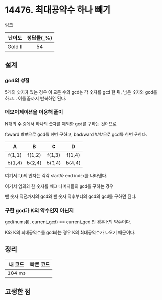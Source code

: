 # 14476. 최대공약수 하나 빼기

[링크](https://www.acmicpc.net/problem/14476)

| 난이도  | 정답률(\_%) |
| :-----: | :---------: |
| Gold II |     54      |

## 설계

### gcd의 성질

5개의 숫자가 있는 경우 이 모든 수의 gcd는 각 숫자를 gcd 한 뒤, 남은 숫자와 gcd를 하고... 이를 끝까지 반복하면 된다.

### 메모이제이션을 이용해 풀이

N개의 수 중에서 하나의 숫자를 제외한 gcd를 구하는 것이므로

foward 방향으로 gcd를 한번 구하고, backward 방향으로 gcd를 한번 구한다.

|   A    |   B    |   C    |   D    |
| :----: | :----: | :----: | :----: |
| f(1,1) | f(1,2) | f(1,3) | f(1,4) |
| b(1,4) | b(2,4) | b(3,4) | b(4,4) |

여기서 f,b의 인자는 각각 start와 end index를 나타낸다.

여기서 임의의 한 숫자를 빼고 나머지들의 gcd를 구하는 경우

뺀 숫자 직전까지의 gcd와 뺀 숫자 직후부터의 gcd의 gcd를 구하면 된다.

### 구한 gcd가 K의 약수인지 아닌지

gcd(nums[i], current_gcd) == current_gcd 인 경우 K의 약수이다.

K와 K의 최대공약수를 gcd하는 경우 K의 최대공약수가 나오기 때문이다.

## 정리

| 내 코드 | 빠른 코드 |
| :-----: | :-------: |
| 184 ms  |           |

## 고생한 점

